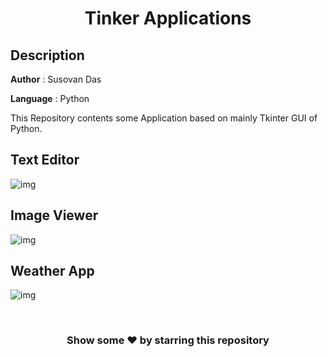 #
**<H1 align = "center">Tinker Applications</H1>**

## Description

**Author** : Susovan Das

**Language** : Python  

This Repository contents some Application based on mainly Tkinter GUI of Python.

## Text Editor

![img](https://github.com/DasBabuGH/Tkinter-Applications/blob/master/assets/texteditor.gif)

## Image Viewer

![img](https://github.com/DasBabuGH/Tkinter-Applications/blob/master/assets/imageviewer.gif)

## Weather App

![img](https://github.com/DasBabuGH/Tkinter-Applications/blob/master/assets/weatherapp.gif)


<br>
<h3 align = "center"> Show some ❤️ by starring this repository</h3>